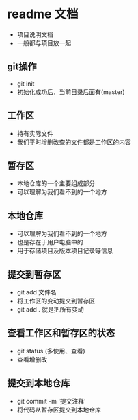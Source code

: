 # readme 文档
- 项目说明文档
- 一般都与项目放一起

## git操作
- git init
- 初始化成功后，当前目录后面有(master)

## 工作区
- 持有实际文件
- 我们平时增删改查的文件都是工作区的内容

## 暂存区
- 本地仓库的一个主要组成部分
- 可以理解为我们看不到的一个地方

## 本地仓库
- 可以理解为我们看不到的一个地方
- 也是存在于用户电脑中的
- 用于存储项目及版本项目记录等信息

## 提交到暂存区
- git add 文件名
- 将工作区的变动提交到暂存区
- git add .  就是把所有变动

## 查看工作区和暂存区的状态
- git status (多使用、查看)
- 查看增删改

## 提交到本地仓库
- git commit -m '提交注释'
- 将代码从暂存区提交到本地仓库




